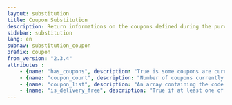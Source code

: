 ```yaml
---
layout: substitution
title: Coupon Substitution
description: Return informations on the coupons defined during the purchase process
sidebar: substitution
lang: en
subnav: substitution_coupon
prefix: coupon
from_version: "2.3.4"
attributes :
    - {name: "has_coupons", description: "True is some coupons are currently in use, false otherwise", from_version: "2.3.4"}
    - {name: "coupon_count", description: "Number of coupons currently in use", from_version: "2.3.4"}
    - {name: "coupon_list", description: "An array containing the code of coupons currently in use.", from_version: "2.3.4"}
    - {name: "is_delivery_free", description: "True if at least one of the coupons currently in use gives free delivery, false otherwise", from_version: "2.3.4"}
---
```

